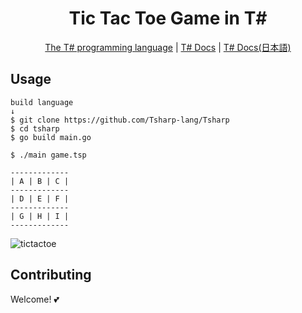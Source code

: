 <div align="center">

# Tic Tac Toe Game in T#

[The T# programming language](https://github.com/Tsharp-lang/Tsharp) |
[T# Docs](https://github.com/Tsharp-lang/Tsharp/blob/main/DOC/docs.md) |
[T# Docs(日本語)](https://github.com/Tsharp-lang/Tsharp/blob/main/DOC/ドキュメント.md)
</div>


## Usage
```
build language
↓
$ git clone https://github.com/Tsharp-lang/Tsharp
$ cd tsharp
$ go build main.go
```

```
$ ./main game.tsp
```

```
-------------
| A | B | C |
-------------
| D | E | F |
-------------
| G | H | I |
-------------
```

![tictactoe](https://user-images.githubusercontent.com/81926489/150748213-382896a0-8570-44c6-aafa-614b7e30e3cd.gif)

## Contributing
Welcome! 💕
